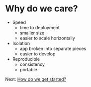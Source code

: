 # Why do we care?

- Speed
  - time to deployment
  - smaller size
  - easier to scale horizontally
- Isolation
  - app broken into separate pieces
  - easier to develop
- Reproducible
  - consistency
  - portable

Next: [How do we get started?](3-how-do-we-get-started.md)
